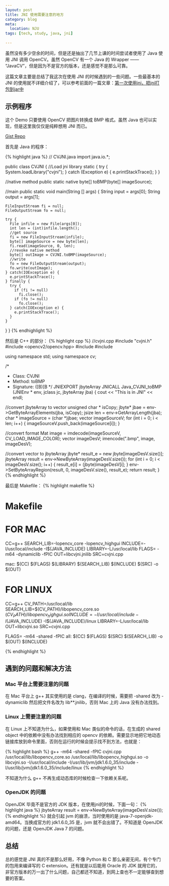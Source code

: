 ```yaml
---
layout: post
title: JNI 使用需要注意的地方
category: blog
meta:
  location: NJU
tags: [tech, study, java, jni]
  
---
```


虽然没有多少空余的时间，但是还是抽出了几节上课的时间尝试者使用了 Java 使用 JNI 调用 OpenCV。虽然 OpenCV 有一个 Java 的 Wrapper —— “JavaCV”，但是因为不是官方的版本，还是感觉不是那么可靠。

这篇文章主要是总结了我这次在使用 JNI 的时候遇到的一些问题。一些最基本的 JNI 的使用就不详细介绍了，可以参考前面的一篇文章：[第一次使用jni，把jni打包到jar中](http://blog.sheimi.me/blog/2012/02/22/jni-and-pack-jni-into-jar.html)

示例程序
-------

这个 Demo 只要使用 OpenCV 把图片转换成 BMP 格式。虽然 Java 也可以实现，但是这里我仅仅是纯粹想用 JNI 而已。

[Gist Repo](https://gist.github.com/3633452)

首先是 Java 的程序：

{% highlight java %}
// CVJNI.java
import java.io.*;

public class CVJNI {
  //Load jni library
  static {
    try {
      System.loadLibrary("cvjni");
    } catch (Exception e) {
      e.printStackTrace();
    }
  }

  //native method
  public static native byte[] toBMP(byte[] imageSource);

  //main
  public static void main(String [] args) {
    String input = args[0];
    String output = args[1];

    FileInputStream fi = null;
    FileOutputStream fo = null;

    try {
      File infile = new File(args[0]);
      int len = (int)infile.length();
      //get source
      fi = new FileInputStream(infile);
      byte[] imageSource = new byte[len];
      fi.read(imageSource, 0, len);
      //revoke native method
      byte[] outImage = CVJNI.toBMP(imageSource);
      //write
      fo = new FileOutputStream(output);
      fo.write(outImage);
    } catch(IOException e) {
      e.printStackTrace();
    } finally {
      try {
        if (fi != null)
          fi.close();
        if (fo != null)
          fo.close();
      } catch(IOException e) {
        e.printStackTrace();
      }
    }
  }
}
{% endhighlight %}

然后是 C++ 的部分：
{% highlight cpp %}
//cvjni.cpp
#include "cvjni.h"
#include <opencv2/opencv.hpp>
#include <vector>
#include <iostream>

using namespace std;
using namespace cv;

/*
 * Class:     CVJNI
 * Method:    toBMP
 * Signature: ([B)[B
 */
JNIEXPORT jbyteArray JNICALL Java_CVJNI_toBMP (JNIEnv * env, jclass jc, jbyteArray jba) {
  cout << "This is in JNI" << endl;

  //convert jbyteArray to vector<char>
  unsigned char * isCopy;
  jbyte* jbae = env->GetByteArrayElements(jba, isCopy);
  jsize len = env->GetArrayLength(jba);
  char * imageSource = (char *)jbae;
  vector<char> imageSourceV;
  for (int i = 0; i < len; i++) {
    imageSourceV.push_back(imageSource[i]);
  }

  //convert format
  Mat image = imdecode(imageSourceV, CV_LOAD_IMAGE_COLOR);
  vector<unsigned char> imageDesV;
  imencode(".bmp", image, imageDesV); 

  //convert vector<char> to jbyteArray
  jbyte* result_e = new jbyte[imageDesV.size()];
  jbyteArray result = env->NewByteArray(imageDesV.size());
  for (int i = 0; i < imageDesV.size(); i++) {
    result_e[i] = (jbyte)imageDesV[i];
  }
  env->SetByteArrayRegion(result, 0, imageDesV.size(), result_e);
  return result;
}
{% endhighlight %}

最后是 Makefile：
{% highlight makefile %}
# Makefile
# FOR MAC
CC=g++
SEARCH_LIB=-lopencv_core -lopencv_highgui
INCLUDE=-I/usr/local/include -I$(JAVA_INCLUDE)
LIBRARY=-L/usr/local/lib
FLAGS= -m64 -dynamiclib -fPIC
OUT=libcvjni.jnilib
SRC=cvjni.cpp

mac:
  $(CC) $(FLAGS) $(LIBRARY) $(SEARCH_LIB) $(INCLUDE) $(SRC) -o $(OUT)

# FOR LINUX

CC=g++
CV_PATH=/usr/local/lib
SEARCH_LIB=$(CV_PATH)/libopencv_core.so $(CV_PATH)/libopencv_highgui.so
INCLUDE=-I/usr/local/include -I$(JAVA_INCLUDE) -I$(JAVA_INCLUDE)/linux
LIBRARY=-L/usr/local/lib
OUT=libcvjni.so
SRC=cvjni.cpp


FLAGS= -m64 -shared -fPIC
all:
  $(CC) $(FLAGS) $(SRC) $(SEARCH_LIB) -o $(OUT) $(INCLUDE) 

{% endhighlight %}


遇到的问题和解决方法
-----------------

### Mac 平台上需要注意的问题

在 Mac 平台上 g++ 其实使用的是 clang，在编译的时候，需要把 -shared 改为 -dynamiclib 然后把文件名改为 lib**.jnilib，否则 Mac 上的 Java 没有办法找到。

### Linux 上需要注意的问题

在 Linux 上不知道为什么，如果使用和 Mac 类似的命令的话，在生成的 shared object 中的依赖中没有办法找到相应的 opencv 的依赖。需要显示地把它地动态链接库放到命令里面，否则在运行的时候会提示找不到方法，也就是：

{% highlight bash %}
g++ -m64 -shared -fPIC cvjni.cpp /usr/local/lib/libopencv_core.so /usr/local/lib/libopencv_highgui.so -o libcvjni.so -I/usr/local/include -I/usr/lib/jvm/jdk1.6.0_35/include -I/usr/lib/jvm/jdk1.6.0_35/include/linux
{% endhighlight %}

不知道为什么 g++ 不再生成动态库的时候检查一下依赖关系呢。


### OpenJDK 的问题

OpenJDK 毕竟不是官方的 JDK 版本，在使用jni的时候，下面一句：
{% highlight java %}
  jbyteArray result = env->NewByteArray(imageDesV.size());
{% endhighlight %}
就会引起 jvm 的崩溃，当时使用的是 java-7-openjdk-amd64。当换成官方的 jdk1.6.0_35 是，jvm 就不会出错了。不知道是 OpenJDK 的问题，还是 OpenJDK Java 7 的问题。


总结
----

总的感觉是 JNI 真的不是那么好用，不像 Python 和 C 那么亲密无间，有个专门的包用来编译写的 C extension。还有就是以后能用 Oracle 的 JDK 就用它的，非官方版本的万一出了什么问题，自己都还不知道，到网上查也不一定能够查到想要的答案。


